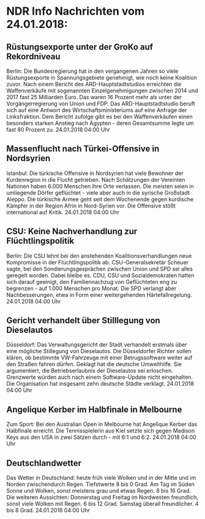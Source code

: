 # NDR Info Nachrichten vom 24.01.2018:


## Rüstungsexporte unter der GroKo auf Rekordniveau
Berlin: Die Bundesregierung hat in den vergangenen Jahren so viele Rüstungsexporte in Spannungsgebiete genehmigt, wie noch keine Koalition zuvor. Nach einem Bericht des ARD-Hauptstadtstudios erreichten die Waffenverkäufe mit sogenannten Einzelgenehmigungen zwischen 2014 und 2017 fast 25 Milliarden Euro. Das waren 16 Prozent mehr als unter der Vorgängerregierung von Union und FDP. Das ARD-Hauptstadtstudio beruft sich auf eine Antwort des Wirtschaftsministeriums auf eine Anfrage der Linksfraktion. Dem Bericht zufolge gibt es bei den Waffenverkäufen einen besonders starken Anstieg nach Ägypten - deren Gesamtsumme legte um fast 80 Prozent zu. 24.01.2018 04:00 Uhr 

## Massenflucht nach Türkei-Offensive in Nordsyrien
Istanbul:	Die türkische Offensive in Nordsyrien hat viele Bewohner der Kurdenregion in die Flucht getrieben. Nach Schätzungen der Vereinten Nationen haben 6.000 Menschen ihre Orte verlassen. Die meisten seien in umliegende Dörfer geflüchtet - viele aber auch in die syrische Großstadt Aleppo. Die türkische Armee geht seit dem Wochenende gegen kurdische Kämpfer in der Region Afrin in Nord-Syrien vor. Die Offensive stößt international auf Kritik. 24.01.2018 04:00 Uhr 

## CSU: Keine Nachverhandlung zur Flüchtlingspolitik
Berlin: Die CSU lehnt bei den anstehenden Koalitionsverhandlungen neue Kompromisse in der Flüchtlingspolitik ab. CSU-Generalsekretär Scheuer sagte, bei den Sondierungsgesprächen zwischen Union und SPD sei alles geregelt worden. Dabei bleibe es. CDU, CSU und Sozialdemokraten hatten sich darauf geeinigt, den Familiennachzug von Geflüchteten eng zu begrenzen - auf 1.000 Menschen pro Monat. Die SPD verlangt aber Nachbesserungen, etwa in Form einer weitergehenden Härtefallregelung. 24.01.2018 04:00 Uhr 

## Gericht verhandelt über Stilllegung von Dieselautos
Düsseldorf: Das Verwaltungsgericht der Stadt verhandelt erstmals über eine mögliche Stillegung von Dieselautos. Die Düsseldorfer Richter sollen klären, ob bestimmte VW-Fahrzeuge mit einer Betrugssoftware weiter auf den Straßen fahren dürfen. Geklagt hat die deutsche Umwelthilfe. Sie argumentiert, die Betriebserlaubnis der Dieselautos sei erloschen. Grenzwerte würden auch nach einem Software-Update nicht eingehalten. Die Organisation hat insgesamt zehn deutsche Städte verklagt. 24.01.2018 04:00 Uhr 

## Angelique Kerber im Halbfinale in Melbourne
Zum Sport:	Bei den Australian Open in Melbourne hat Angelique Kerber das Halbfinale erreicht. Die Tennisspielerin aus Kiel setzte sich gegen Madison Keys aus den USA in zwei Sätzen durch - mit 6:1 und 6:2. 24.01.2018 04:00 Uhr 

## Deutschlandwetter
Das Wetter in Deutschland: heute früh viele Wolken und in der Mitte und im Norden zwischendurch Regen. Tiefstwerte 8 bis 0 Grad. Am Tag im Süden Sonne und Wolken, sonst meistens grau und etwas Regen. 8 bis 16 Grad. Die weiteren Aussichten:
Donnerstag und Freitag im Nordwesten freundlich, sonst viele Wolken mit Regen. 6 bis 12 Grad. Samstag überall freundlicher. 4 bis 8 Grad. 24.01.2018 04:00 Uhr 
